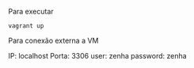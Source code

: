Para executar

``` vagrant up ```

Para conexão externa a VM

IP: localhost
Porta: 3306
user: zenha
password: zenha
